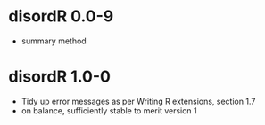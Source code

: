 # disordR 0.0-9

- summary method

# disordR 1.0-0

- Tidy up error messages as per Writing R extensions, section 1.7
- on balance, sufficiently stable to merit version 1